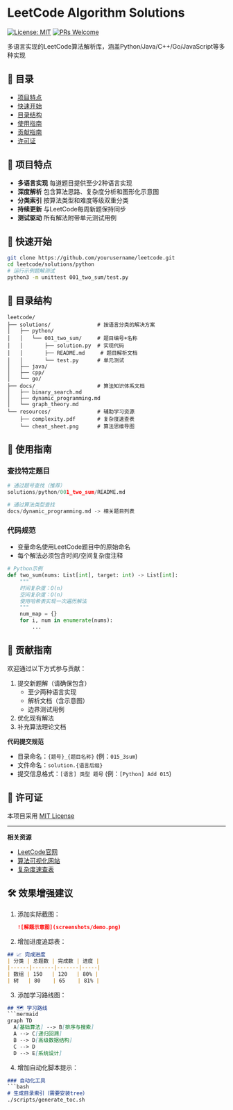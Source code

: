 # LeetCode Algorithm Solutions

[![License: MIT](https://img.shields.io/badge/License-MIT-yellow.svg)](https://opensource.org/licenses/MIT)
[![PRs Welcome](https://img.shields.io/badge/PRs-welcome-brightgreen.svg)](https://github.com/yourusername/leetcode/pulls)

多语言实现的LeetCode算法解析库，涵盖Python/Java/C++/Go/JavaScript等多种实现

## 📖 目录
- [项目特点](#-项目特点)
- [快速开始](#-快速开始)
- [目录结构](#-目录结构)
- [使用指南](#-使用指南)
- [贡献指南](#-贡献指南)
- [许可证](#-许可证)

## 🌟 项目特点
- **多语言实现** 每道题目提供至少2种语言实现
- **深度解析** 包含算法思路、复杂度分析和图形化示意图
- **分类索引** 按算法类型和难度等级双重分类
- **持续更新** 与LeetCode每周新题保持同步
- **测试驱动** 所有解法附带单元测试用例

## 🚀 快速开始
```bash
git clone https://github.com/yourusername/leetcode.git
cd leetcode/solutions/python
# 运行示例题解测试
python3 -m unittest 001_two_sum/test.py
```

## 📂 目录结构
```
leetcode/
├── solutions/               # 按语言分类的解决方案
│   ├── python/
│   │   └── 001_two_sum/     # 题目编号+名称
│   │       ├── solution.py  # 实现代码
│   │       ├── README.md     # 题目解析文档
│   │       └── test.py      # 单元测试
│   ├── java/
│   ├── cpp/
│   └── go/
├── docs/                    # 算法知识体系文档
│   ├── binary_search.md
│   ├── dynamic_programming.md
│   └── graph_theory.md
└── resources/               # 辅助学习资源
    ├── complexity.pdf       # 复杂度速查表
    └── cheat_sheet.png      # 算法思维导图
```

## 📝 使用指南

### 查找特定题目

```python
# 通过题号查找（推荐）
solutions/python/001_two_sum/README.md

# 通过算法类型查找
docs/dynamic_programming.md -> 相关题目列表
```

### 代码规范

- 变量命名使用LeetCode题目中的原始命名
- 每个解法必须包含时间/空间复杂度注释

```python
# Python示例
def two_sum(nums: List[int], target: int) -> List[int]:
    """
    时间复杂度：O(n)
    空间复杂度：O(n)
    使用哈希表实现一次遍历解法
    """
    num_map = {}
    for i, num in enumerate(nums):
        ...
```

## 🤝 贡献指南

欢迎通过以下方式参与贡献：

1. 提交新题解（请确保包含）
   - 至少两种语言实现
   - 解析文档（含示意图）
   - 边界测试用例
2. 优化现有解法
3. 补充算法理论文档

**代码提交规范**

- 目录命名：`{题号}_{题目名称}` (例：`015_3sum`)
- 文件命名：`solution.{语言后缀}`
- 提交信息格式：`[语言] 类型 题号` (例：`[Python] Add 015`)

## 📜 许可证

本项目采用 [MIT License](https://chat.deepseek.com/a/chat/s/LICENSE)

------

**相关资源**

- [LeetCode官网](https://leetcode.com/)
- [算法可视化网站](https://visualgo.net/)
- [复杂度速查表](https://chat.deepseek.com/a/chat/s/docs/complexity.pdf)

## 🛠 效果增强建议
1. 添加实际截图：
   ```markdown
   ![解题示意图](screenshots/demo.png)
   ```

2. 增加进度追踪表：

```markdown
## 📈 完成进度
| 分类 | 总题数 | 完成数 | 进度 |
|------|-------|-------|-----|
| 数组 | 150   | 120   | 80% |
| 树   | 80    | 65    | 81% |
```

3. 添加学习路线图：

```markdown
## 🗺 学习路线
​```mermaid
graph TD
  A[基础算法] --> B[排序与搜索]
  A --> C[递归回溯]
  B --> D[高级数据结构]
  C --> D
  D --> E[系统设计]
```

4. 增加自动化脚本提示：

```markdown
### 自动化工具
​```bash
# 生成目录索引（需要安装tree）
./scripts/generate_toc.sh
```